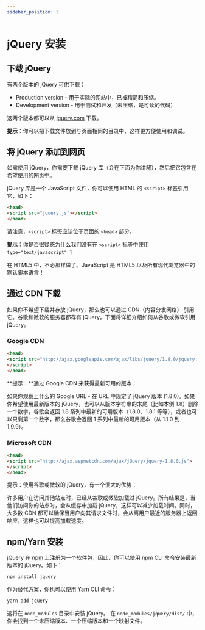 ```yaml
---
sidebar_position: 3
---
```


# jQuery 安装



## 下载 jQuery

有两个版本的 jQuery 可供下载：

- Production version - 用于实际的网站中，已被精简和压缩。
- Development version - 用于测试和开发（未压缩，是可读的代码）

这两个版本都可以从 [jquery.com](https://jquery.com/download/) 下载。

**提示**：你可以把下载文件放到与页面相同的目录中，这样更方便使用和调试。



## 将 jQuery 添加到网页

如需使用 jQuery，你需要下载 jQuery 库（会在下面为你讲解），然后把它包含在希望使用的网页中。

jQuery 库是一个 JavaScript 文件，你可以使用 HTML 的 `<script>` 标签引用它，如下：

```html
<head>
<script src="jquery.js"></script>
</head>
```

请注意，`<script>` 标签应该位于页面的 `<head>` 部分。

**提示**：你是否很疑惑为什么我们没有在 `<script>` 标签中使用 `type="text/javascript"` ？

在 HTML5 中，不必那样做了。JavaScript 是 HTML5 以及所有现代浏览器中的默认脚本语言！



## 通过 CDN 下载

如果你不希望下载并存放 jQuery，那么也可以通过 CDN（内容分发网络） 引用它。谷歌和微软的服务器都存有 jQuery，下面将详细介绍如何从谷歌或微软引用 jQuery。

### Google CDN

```html
<head>
<script src="http://ajax.googleapis.com/ajax/libs/jquery/1.8.0/jquery.min.js">
</script>
</head>
```

**提示：**通过 Google CDN 来获得最新可用的版本：

如果你观察上什么的 Google URL - 在 URL 中规定了 jQuery 版本 (1.8.0)。如果你希望使用最新版本的 jQuery，也可以从版本字符串的末尾（比如本例 1.8）删除一个数字，谷歌会返回 1.8 系列中最新的可用版本（1.8.0、1.8.1 等等），或者也可以只剩第一个数字，那么谷歌会返回 1 系列中最新的可用版本（从 1.1.0 到 1.9.9）。

### Microsoft CDN

```html
<head>
<script src="http://ajax.aspnetcdn.com/ajax/jQuery/jquery-1.8.0.js">
</script>
</head>
```


提示：使用谷歌或微软的 jQuery，有一个很大的优势：

许多用户在访问其他站点时，已经从谷歌或微软加载过 jQuery。所有结果是，当他们访问你的站点时，会从缓存中加载 jQuery，这样可以减少加载时间。同时，大多数 CDN 都可以确保当用户向其请求文件时，会从离用户最近的服务器上返回响应，这样也可以提高加载速度。



## npm/Yarn 安装

jQuery 在 [npm](https://www.npmjs.com/) 上注册为一个软件包，因此，你可以使用 npm CLI 命令安装最新版本的 jQuery。如下：

```bash
npm install jquery
```

作为替代方案，你也可以使用 [Yarn](https://github.com/yarnpkg/yarn) CLI 命令：

```bash
yarn add jquery
```

这将在 `node_modules` 目录中安装 jQuery。 在 `node_modules/jquery/dist/` 中，你会找到一个未压缩版本、一个压缩版本和一个映射文件。

